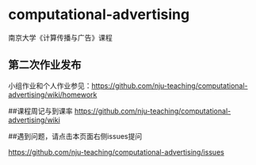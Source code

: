 # computational-advertising
南京大学《计算传播与广告》课程
## 第二次作业发布
小组作业和个人作业参见：https://github.com/nju-teaching/computational-advertising/wiki/homework

##课程周记与到课率
https://github.com/nju-teaching/computational-advertising/wiki

##遇到问题，请点击本页面右侧issues提问

https://github.com/nju-teaching/computational-advertising/issues
